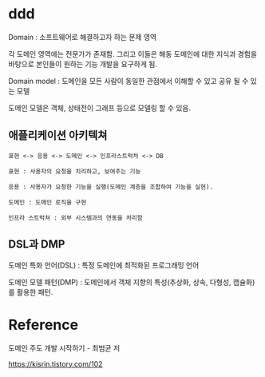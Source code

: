 # ddd

Domain : 소프트웨어로 해결하고자 하는 문제 영역

각 도메인 영역에는 전문가가 존재함. 그리고 이들은 해동 도메인에 대한 지식과 경험을 바탕으로 본인들이 원하는 기능 개발을 요구하게 됨.

Domain model : 도메인을 모든 사람이 동일한 관점에서 이해할 수 있고 공유 될 수 있는 모델

도메인 모델은 객체, 상태전이 그래프 등으로 모델링 할 수 있음.

## 애플리케이션 아키텍쳐

```
표현 <-> 응용 <-> 도메인 <-> 인프라스트럭처 <-> DB

표현 : 사용자의 요청을 치리하고, 보여주는 기능

응용 : 사용자가 요청한 기능을 실행(도메인 계층을 조합하여 기능을 실현).

도메인 : 도메인 로직을 구현

인프라 스트럭쳐 : 외부 시스템과의 연동을 처리함

```

## DSL과 DMP

도메인 특화 언어(DSL) : 특정 도메인에 최적화된 프로그래밍 언어

도메인 모델 패턴(DMP) : 도메인에서 객체 지향의 특성(추상화, 상속, 다형성, 캡슐화)를 활용한 패턴.

# Reference

도메인 주도 개발 시작하기 - 최범균 저

https://kisrin.tistory.com/102
